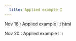 ```yaml
---
  title: Applied example I   
---
```

  
Nov 18
: Applied example I
  : [html](https://jlacasa.github.io/stat705_fall2024/classes/day38_11182024)  

Nov 20
: Applied example II
  : [](https://jlacasa.github.io/stat705_fall2024/classes/day39_11202024)  

